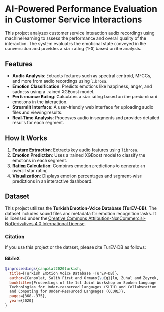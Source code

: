 # AI-Powered Performance Evaluation in Customer Service Interactions

This project analyzes customer service interaction audio recordings using machine learning to assess the performance and overall quality of the interaction. The system evaluates the emotional state conveyed in the conversation and provides a star rating (1-5) based on the analysis.

## Features
- **Audio Analysis**: Extracts features such as spectral centroid, MFCCs, and more from audio recordings using `librosa`.
- **Emotion Classification**: Predicts emotions like happiness, anger, and sadness using a trained XGBoost model.
- **Performance Rating**: Calculates a star rating based on the predominant emotions in the interaction.
- **Streamlit Interface**: A user-friendly web interface for uploading audio files and viewing results.
- **Real-Time Analysis**: Processes audio in segments and provides detailed results for each segment.

## How It Works
1. **Feature Extraction**: Extracts key audio features using `librosa`.
2. **Emotion Prediction**: Uses a trained XGBoost model to classify the emotions in each segment.
3. **Rating Calculation**: Combines emotion predictions to generate an overall star rating.
4. **Visualization**: Displays emotion percentages and segment-wise predictions in an interactive dashboard.

## Dataset
This project utilizes the **Turkish Emotion-Voice Database (TurEV-DB)**. The dataset includes sound files and metadata for emotion recognition tasks. It is licensed under the [Creative Commons Attribution-NonCommercial-NoDerivatives 4.0 International License](https://creativecommons.org/licenses/by-nc-nd/4.0/).

### Citation
If you use this project or the dataset, please cite TurEV-DB as follows:

#### BibTeX
```bibtex
@inproceedings{canpolat2020turkish,
  title={Turkish Emotion Voice Database (TurEV-DB)},
  author={Canpolat, Salih Firat and Ormano{\u{g}}lu, Zuhal and Zeyrek, Deniz},
  booktitle={Proceedings of the 1st Joint Workshop on Spoken Language
  Technologies for Under-resourced languages (SLTU) and Collaboration
  and Computing for Under-Resourced Languages (CCURL)},
  pages={368--375},
  year={2020}
}
